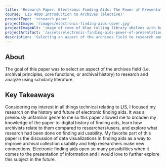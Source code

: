 ```yaml
---
title: 'Research Paper: Electronic Finding Aids: The Power of Presentation'
course: 'LIS 4800 Introduction to Archives (elective)'
projectType: 'research paper'
projectImage: '/images/electronic-finding-aids-cover.jpg'
projectImageAlt: 'image of rows of blue rolling library shelves with hand-cranks'
projectArtifact: '/assets/electronic-finding-aids-power-of-presentation.pdf'
description: 'Selecting an aspect of the archives field to research and analyze using scholarly literature'
---
```


## About

The goal of this paper was to select an aspect of the archives field (i.e. archival principles, core functions, or archival history) to research and analyze using scholarly literature.

## Key Takeaways

Considering my interest in all things technical relating to LIS, I focused my research on the history and future of electronic finding aids. It was a previously unfamiliar genre to me so this paper allowed me to broaden my knowledge of the paper-to-digital history of finding aids, learn how archivists relate to them compared to researchers/users, and explore what research had been done on finding aid usability. My favorite part of this paper is the discussion of data visualizations in finding aids as a way to improve archival collection usability and help researchers make new connections. Electronic finding aids open so many possibilities when it comes to the presentation of information and I would love to further explore this subject in the future.
